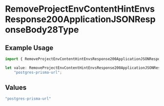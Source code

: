# RemoveProjectEnvContentHintEnvsResponse200ApplicationJSONResponseBody28Type

## Example Usage

```typescript
import { RemoveProjectEnvContentHintEnvsResponse200ApplicationJSONResponseBody28Type } from "@vercel/sdk/models/operations";

let value: RemoveProjectEnvContentHintEnvsResponse200ApplicationJSONResponseBody28Type =
    "postgres-prisma-url";
```

## Values

```typescript
"postgres-prisma-url"
```